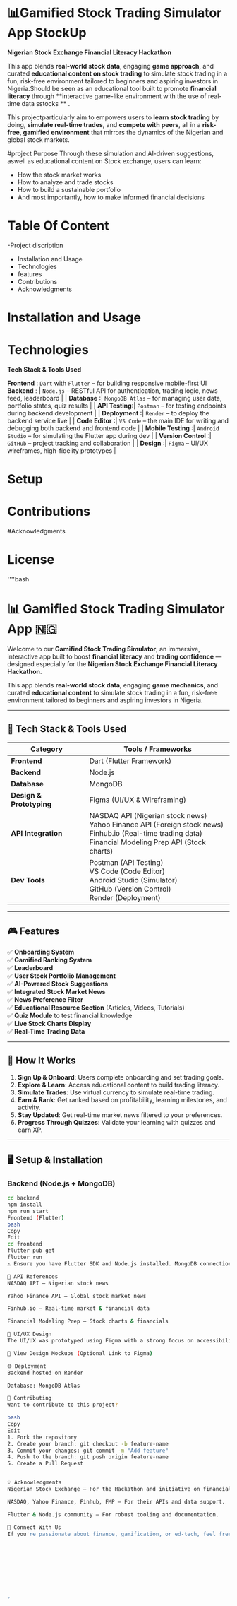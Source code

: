 # 📊Gamified Stock Trading Simulator App **StockUp**
**Nigerian Stock Exchange Financial Literacy Hackathon**

This app blends **real-world stock data**, engaging **game approach**, and curated **educational content on stock trading** to simulate stock trading in a fun, risk-free environment tailored to beginners and aspiring investors in Nigeria.Should be seen as an educational tool built to promote **financial literacy** through **interactive game-like environment with the use of real-time data sstocks ** .

This projectparticularly aim to empowers users to **learn stock trading** by doing, **simulate real-time trades**, and **compete with peers**, all in a **risk-free**, **gamified environment** that mirrors the dynamics of the Nigerian and global stock markets.


#project Purpose
Through these simulation and  AI-driven suggestions, aswell as educational content on Stock exchange, users can learn:

- How the stock market works
- How to analyze and trade stocks
- How to build a sustainable portfolio
- And most importantly, how to make informed financial decisions

# Table Of Content
-Project discription
- Installation and Usage
- Technologies
- features
- Contributions
- Acknowledgments
  
# Installation and Usage

# Technologies
**Tech Stack & Tools Used**

 **Frontend** :  `Dart` with `Flutter` – for building responsive mobile-first UI  
  **Backend**   : | `Node.js` – RESTful API for authentication, trading logic, news feed, leaderboard   |
| **Database**   :| `MongoDB Atlas` – for managing user data, portfolio states, quiz results            |
| **API Testing**:| `Postman` – for testing endpoints during backend development                        |
| **Deployment** :| `Render` – to deploy the backend service live                                       |
| **Code Editor** :| `VS Code` – the main IDE for writing and debugging both backend and frontend code   |
| **Mobile Testing** :| `Android Studio` – for simulating the Flutter app during dev                     |
| **Version Control** :| `GitHub` – project tracking and collaboration                                    |
| **Design**    :| `Figma` – UI/UX wireframes, high-fidelity prototypes                                |






# Setup
# Contributions
#Acknowledgments

# License

''''bash
# 📊 Gamified Stock Trading Simulator App 🇳🇬

Welcome to our **Gamified Stock Trading Simulator**, an immersive, interactive app built to boost **financial literacy** and **trading confidence** — designed especially for the **Nigerian Stock Exchange Financial Literacy Hackathon**.

This app blends **real-world stock data**, engaging **game mechanics**, and curated **educational content** to simulate stock trading in a fun, risk-free environment tailored to beginners and aspiring investors in Nigeria.

---

## 🚀 Tech Stack & Tools Used

| Category               | Tools / Frameworks                                |
|------------------------|----------------------------------------------------|
| **Frontend**           | Dart (Flutter Framework)                           |
| **Backend**            | Node.js                                            |
| **Database**           | MongoDB                                            |
| **Design & Prototyping** | Figma (UI/UX & Wireframing)                     |
| **API Integration**    | NASDAQ API (Nigerian stock news) <br> Yahoo Finance API (Foreign stock news) <br> Finhub.io (Real-time trading data) <br> Financial Modeling Prep API (Stock charts) |
| **Dev Tools**          | Postman (API Testing) <br> VS Code (Code Editor) <br> Android Studio (Simulator) <br> GitHub (Version Control) <br> Render (Deployment) |

---

## 🎮 Features

✅ **Onboarding System**  
✅ **Gamified Ranking System**  
✅ **Leaderboard**  
✅ **User Stock Portfolio Management**  
✅ **AI-Powered Stock Suggestions**  
✅ **Integrated Stock Market News**  
✅ **News Preference Filter**  
✅ **Educational Resource Section** (Articles, Videos, Tutorials)  
✅ **Quiz Module** to test financial knowledge  
✅ **Live Stock Charts Display**  
✅ **Real-Time Trading Data**

---

## 🧠 How It Works

1. **Sign Up & Onboard**: Users complete onboarding and set trading goals.
2. **Explore & Learn**: Access educational content to build trading literacy.
3. **Simulate Trades**: Use virtual currency to simulate real-time trading.
4. **Earn & Rank**: Get ranked based on profitability, learning milestones, and activity.
5. **Stay Updated**: Get real-time market news filtered to your preferences.
6. **Progress Through Quizzes**: Validate your learning with quizzes and earn XP.

---

## 🖥️ Setup & Installation

### Backend (Node.js + MongoDB)

```bash
cd backend
npm install
npm run start
Frontend (Flutter)
bash
Copy
Edit
cd frontend
flutter pub get
flutter run
⚠️ Ensure you have Flutter SDK and Node.js installed. MongoDB connection details must be configured in the .env file.

📡 API References
NASDAQ API – Nigerian stock news

Yahoo Finance API – Global stock market news

Finhub.io – Real-time market & financial data

Financial Modeling Prep – Stock charts & financials

🎨 UI/UX Design
The UI/UX was prototyped using Figma with a strong focus on accessibility, gamification elements, and clarity for beginner-level users.

🔗 View Design Mockups (Optional Link to Figma)

🌐 Deployment
Backend hosted on Render

Database: MongoDB Atlas

🏁 Contributing
Want to contribute to this project?

bash
Copy
Edit
1. Fork the repository
2. Create your branch: git checkout -b feature-name
3. Commit your changes: git commit -m "Add feature"
4. Push to the branch: git push origin feature-name
5. Create a Pull Request


💡 Acknowledgments
Nigerian Stock Exchange – For the Hackathon and initiative on financial literacy.

NASDAQ, Yahoo Finance, Finhub, FMP – For their APIs and data support.

Flutter & Node.js community – For robust tooling and documentation.

💌 Connect With Us
If you're passionate about finance, gamification, or ed-tech, feel free to collaborate or reach out! 💼









,

